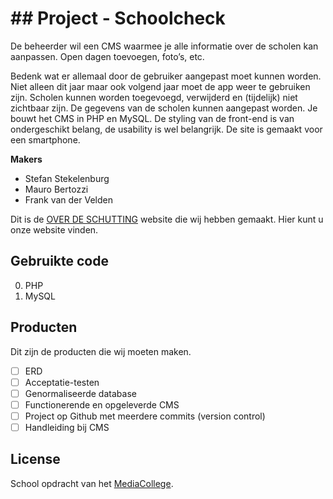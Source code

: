 # ## Project - Schoolcheck

De beheerder wil een CMS waarmee je alle informatie over de scholen kan aanpassen. Open dagen toevoegen, foto’s, etc.

Bedenk wat er allemaal door de gebruiker aangepast moet kunnen worden. Niet alleen dit jaar maar ook volgend jaar moet de app weer te gebruiken zijn. Scholen kunnen worden toegevoegd, verwijderd en (tijdelijk) niet zichtbaar zijn. De gegevens van de scholen kunnen aangepast worden. Je bouwt het CMS in PHP en MySQL. De styling van de front-end is van ondergeschikt belang, de usability is wel belangrijk. De site is gemaakt voor een smartphone.

**Makers**

* Stefan Stekelenburg
* Mauro Bertozzi
* Frank van der Velden

Dit is de [OVER DE SCHUTTING](http://21281.hosts.ma-cloud.nl/bewijzenmap2/periode1/BAC/Overdeschutting) website die wij hebben gemaakt. Hier kunt u onze website vinden.


## Gebruikte code

0. PHP
0. MySQL

## Producten

Dit zijn de producten die wij moeten maken.

- [ ] ERD
- [ ] Acceptatie-testen
- [ ] Genormaliseerde database
- [ ] Functionerende en opgeleverde CMS
- [ ] Project op Github met meerdere commits (version control)
- [ ] Handleiding bij CMS

## License

School opdracht van het [MediaCollege](https://www.ma-web.nl/).
